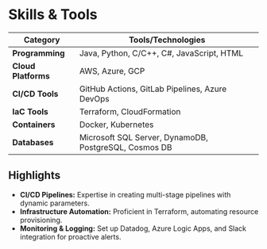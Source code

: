 # Skills & Tools  

| Category              | Tools/Technologies            |
|-----------------------|------------------------------|
| **Programming**       | Java, Python, C/C++, C#, JavaScript, HTML |
| **Cloud Platforms**   | AWS, Azure, GCP              |
| **CI/CD Tools**       | GitHub Actions, GitLab Pipelines, Azure DevOps |
| **IaC Tools**         | Terraform, CloudFormation    |
| **Containers**        | Docker, Kubernetes           |
| **Databases**         | Microsoft SQL Server, DynamoDB, PostgreSQL, Cosmos DB |

## Highlights  
- **CI/CD Pipelines:** Expertise in creating multi-stage pipelines with dynamic parameters.  
- **Infrastructure Automation:** Proficient in Terraform, automating resource provisioning.  
- **Monitoring & Logging:** Set up Datadog, Azure Logic Apps, and Slack integration for proactive alerts.  
